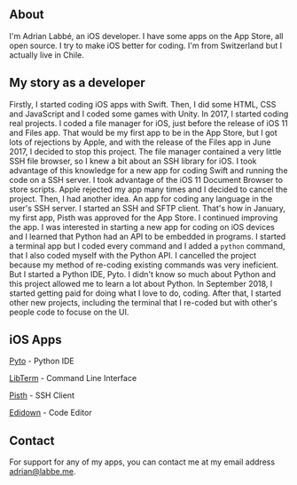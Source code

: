 ## About

I'm Adrian Labbé, an iOS developer. I have some apps on the App Store, all open source. I try to make iOS better for coding. I'm from Switzerland but I actually live in Chile.

## My story as a developer

Firstly, I started coding iOS apps with Swift. Then, I did some HTML, CSS and JavaScript and I coded some games with Unity. In 2017, I started coding real projects. I coded a file manager for iOS, just before the release of iOS 11 and Files app. That would be my first app to be in the App Store, but I got lots of rejections by Apple, and with the release of the Files app in June 2017, I decided to stop this project. The file manager contained a very little SSH file browser, so I knew a bit about an SSH library for iOS. I took advantage of this knowledge for a new app for coding Swift and running the code on a SSH server. I took advantage of the iOS 11 Document Browser to store scripts. Apple rejected my app many times and I decided to cancel the project. Then, I had another idea. An app for coding any language in the user's SSH server. I started an SSH and SFTP client. That's how in January, my first app, Pisth was approved for the App Store. I continued improving the app. I was interested in starting a new app for coding on iOS devices and I learned that Python had an API to be embedded in programs. I started a terminal app but I coded every command and I added a `python` command, that I also coded myself with the Python API. I cancelled the project because my method of re-coding existing commands was very ineficient. But I started a Python IDE, Pyto. I didn't know so much about Python and this project allowed me to learn a lot about Python. In September 2018, I started getting paid for doing what I love to do, coding. After that, I started other new projects, including the terminal that I re-coded but with other's people code to focuse on the UI.

## iOS Apps

[Pyto](https://pyto.app) - Python IDE

[LibTerm](https://libterm.app) - Command Line Interface

[Pisth](https://pisth.app) - SSH Client

[Edidown](https://edidown.app) - Code Editor

## Contact

For support for any of my apps, you can contact me at my email address [adrian@labbe.me](mailto:adrian@labbe.me).
